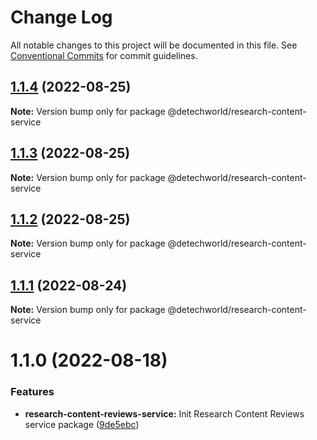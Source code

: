 # Change Log

All notable changes to this project will be documented in this file.
See [Conventional Commits](https://conventionalcommits.org) for commit guidelines.

## [1.1.4](https://github.com/detechworld/tto-packages/compare/@detechworld/research-content-service@1.1.3...@detechworld/research-content-service@1.1.4) (2022-08-25)

**Note:** Version bump only for package @detechworld/research-content-service





## [1.1.3](https://github.com/detechworld/tto-packages/compare/@detechworld/research-content-service@1.1.2...@detechworld/research-content-service@1.1.3) (2022-08-25)

**Note:** Version bump only for package @detechworld/research-content-service





## [1.1.2](https://github.com/detechworld/tto-packages/compare/@detechworld/research-content-service@1.1.1...@detechworld/research-content-service@1.1.2) (2022-08-25)

**Note:** Version bump only for package @detechworld/research-content-service





## [1.1.1](https://github.com/detechworld/tto-packages/compare/@detechworld/research-content-service@1.1.0...@detechworld/research-content-service@1.1.1) (2022-08-24)

**Note:** Version bump only for package @detechworld/research-content-service





# 1.1.0 (2022-08-18)


### Features

* **research-content-reviews-service:** Init Research Content Reviews service package ([9de5ebc](https://github.com/detechworld/tto-packages/commit/9de5ebc3e4263dc5c457f86cd5373a9d3127d8c6))
